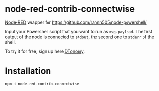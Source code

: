 # node-red-contrib-connectwise
[Node-RED](https://nodered.org/) wrapper for https://github.com/rannn505/node-powershell/

Input your Powershell script that you want to run as `msg.payload`. The first output of the node is connected to `stdout`, the second one to `stderr` of the shell.

To try it for free, sign up here [DTonomy](https://www.dtonomy.com/pricing/). 

# Installation
```
npm i node-red-contrib-connectwise
```